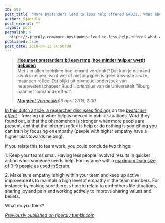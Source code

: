 ```yaml
---
ID: 599
post_title: 'More bystanders lead to less help offered &#8211; What about teamwork?'
author: Sjoerdly
post_excerpt: ""
layout: post
permalink: >
  https://sjoerdly.com/more-bystanders-lead-to-less-help-offered-what-about-teamwork/
published: true
post_date: 2016-04-13 14:50:08
---
```

<!-- wp:quote -->
<blockquote class="wp-block-quote"><p><strong><a href="https://www.volkskrant.nl/wetenschap/hoe-meer-omstanders-bij-een-ramp-hoe-minder-hulp-er-wordt-geboden~b5fe65c4/">Hoe meer omstanders bij een ramp, hoe minder hulp er wordt geboden</a></strong><br>Met zijn allen toekijken hoe iemand verdrinkt? Dat kun je niemand kwalijk nemen, want wel of níet ingrijpen is geen bewuste keuze, maar een reflex. Dat blijkt uit promotie-onderzoek van neurowetenschapper Ruud Hortensius van de Universiteit Tilburg naar het 'omstandereffect'.</p><cite><a href="https://www.volkskrant.nl/auteur/Margreet%20Vermeulen">Margreet Vermeulen</a>13 april 2016, 2:00</cite></blockquote>
<!-- /wp:quote -->

<!-- wp:paragraph -->
<p><a href="https://www.volkskrant.nl/wetenschap/hoe-meer-omstanders-bij-een-ramp-hoe-minder-hulp-er-wordt-geboden~b5fe65c4/">In this dutch article, a researcher discusses findings</a> on the <em><a href="https://en.wikipedia.org/wiki/Bystander_effect">bystander effect</a></em> - freezing up when help is needed in public situations. What they found out, is that the phenomenon is stronger when more people are present, and that the inherent reflex to help or do nothing is something you can train by focusing on empathy (people with higher empathy have a higher bias towards helping).</p>
<!-- /wp:paragraph -->

<!-- wp:paragraph -->
<p>If you relate this to team work, you could conclude two things:</p>
<!-- /wp:paragraph -->

<!-- wp:paragraph -->
<p>1. Keep your teams small. Having less people involved results in quicker action when someone needs help. For instance with a&nbsp;<a href="http://scrumguides.org/scrum-guide.html#team-dev">maximum team size of 3-9 people as used in Scrum</a>.</p>
<!-- /wp:paragraph -->

<!-- wp:paragraph -->
<p>2. Make sure empathy is high within your team and keep up active improvements to maintain a high level of empathy in the team members. For instance by making sure there is time to relate to eachothers life situations, sharing joy and pain and working actively to improve sharing values and beliefs.</p>
<!-- /wp:paragraph -->

<!-- wp:paragraph -->
<p>What do you think?</p>
<!-- /wp:paragraph -->

<!-- wp:paragraph -->
<p><em><a href="http://sjoerdly.tumblr.com/post/142730794222/hoe-meer-omstanders-bij-een-ramp-hoe-minder-hulp">Previously published on sjoerdly.tumblr.com</a></em></p>
<!-- /wp:paragraph -->